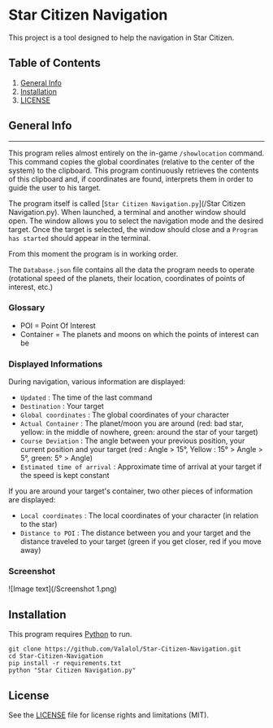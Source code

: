 # Star Citizen Navigation

This project is a tool designed to help the navigation in Star Citizen.


## Table of Contents
1. [General Info](#general-info)
3. [Installation](#installation)
4. [LICENSE](#license)


## General Info
***
This program relies almost entirely on the in-game `/showlocation` command. This command copies the global coordinates (relative to the center of the system) to the clipboard. This program continuously retrieves the contents of this clipboard and, if coordinates are found, interprets them in order to guide the user to his target.

The program itself is called [`Star Citizen Navigation.py`](/Star Citizen Navigation.py). When launched, a terminal and another window should open. The window allows you to select the navigation mode and the desired target. Once the target is selected, the window should close and a `Program has started` should appear in the terminal.

From this moment the program is in working order.

The `Database.json` file contains all the data the program needs to operate (rotational speed of the planets, their location, coordinates of points of interest, etc.)

### Glossary 
- POI = Point Of Interest
- Container = The planets and moons on which the points of interest can be

### Displayed Informations
During navigation, various information are displayed:
- `Updated` : The time of the last command
- `Destination` : Your target
- `Global coordinates` : The global coordinates of your character
- `Actual Container` : The planet/moon you are around
       (red: bad star, yellow: in the middle of nowhere, green: around the star of your target)
- `Course Deviation` : The angle between your previous position, your current position and your target
       (red : Angle > 15°, Yellow : 15° > Angle > 5°, green: 5° > Angle)
- `Estimated time of arrival` : Approximate time of arrival at your target if the speed is kept constant

If you are around your target's container, two other pieces of information are displayed:
- `Local coordinates` : The local coordinates of your character (in relation to the star)
- `Distance to POI` : The distance between you and your target and the distance traveled to your target
       (green if you get closer, red if you move away)

### Screenshot
![Image text](/Screenshot 1.png)



## Installation

This program requires [Python](https://www.python.org/downloads/) to run.

```
git clone https://github.com/Valalol/Star-Citizen-Navigation.git
cd Star-Citizen-Navigation
pip install -r requirements.txt 
python "Star Citizen Navigation.py"
```


## License

See the [LICENSE](LICENSE.md) file for license rights and limitations (MIT).

